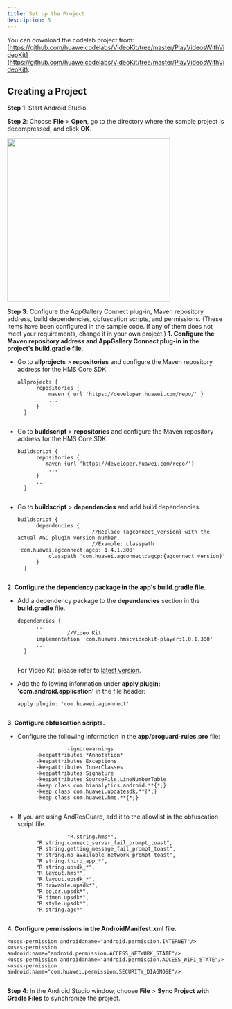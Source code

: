 ```yaml
---
title: Set up the Project
description: 5
---
```


You can download the codelab project from: [https://github.com/huaweicodelabs/VideoKit/tree/master/PlayVideosWithVideoKit](https://github.com/huaweicodelabs/VideoKit/tree/master/PlayVideosWithVideoKit).



**Creating a Project**
----------------------

**Step 1**: Start Android Studio.

**Step 2**: Choose **File** \> **Open**, go to the directory where the
sample project is decompressed, and click **OK**.

<img style="width: 376.00px" src="https://raw.githubusercontent.com/bekiryavuzkoc/testRepo/gh-pages/assets/videokitcodelab.PNG" onclick="imageclick(src)">

**Step 3**: Configure the AppGallery Connect plug-in, Maven repository
address, build dependencies, obfuscation scripts, and permissions.
(These items have been configured in the sample code. If any of them
does not meet your requirements, change it in your own project.)
**1. Configure the Maven repository address and AppGallery Connect
plug-in in the project's build.gradle file.**

- Go to **allprojects** \> **repositories** and configure the Maven
  repository address for the HMS Core SDK.

  
  
  <pre><div id="copy-button1" class="copy-btn" title="Copy" onclick="copyCode(this.id)"></div><code><span class="pln">allprojects </span><span class="pun">{</span><span class="pln">
  		repositories </span><span class="pun">{</span><span class="pln">
  			maven </span><span class="pun">{</span><span class="pln"> url </span><span class="str">'https://developer.huawei.com/repo/'</span><span class="pln"> </span><span class="pun">}</span><span class="pln">
  			</span><span class="pun">...</span><span class="pln">
  		</span><span class="pun">}</span><span class="pln">
  	</span><span class="pun">}</span><span class="pln">
  	</span></code></pre>
  
- Go to **buildscript** \> **repositories** and configure the Maven
  repository address for the HMS Core SDK.

  <pre><div id="copy-button2" class="copy-btn" title="Copy" onclick="copyCode(this.id)"></div><code><span class="pln">buildscript </span><span class="pun">{</span><span class="pln">
  		repositories </span><span class="pun">{</span><span class="pln">
  		   maven </span><span class="pun">{</span><span class="pln">url </span><span class="str">'https://developer.huawei.com/repo/'</span><span class="pun">}</span><span class="pln">
  			</span><span class="pun">...</span><span class="pln">
  		</span><span class="pun">}</span><span class="pln">
  		</span><span class="pun">...</span><span class="pln">
  	</span><span class="pun">}</span><span class="pln">
	</span></code></pre>
  
- Go to **buildscript** \> **dependencies** and add build
  dependencies.

  <pre><div id="copy-button3" class="copy-btn" title="Copy" onclick="copyCode(this.id)"></div><code><span class="pln">buildscript </span><span class="pun">{</span><span class="pln">
  		dependencies </span><span class="pun">{</span><span class="pln">
       </span><span class="str">                   //Replace {agconnect_version} with the actual AGC plugin version number.</span><span class="pln">
       </span><span class="str">                   //Example: classpath 'com.huawei.agconnect:agcp: 1.4.1.300'</span><span class="pln">
  			classpath </span><span class="str">'com.huawei.agconnect:agcp:{agconnect_version}'</span><span class="pln">
  		</span><span class="pun">}</span><span class="pln">
  	</span><span class="pun">}</span><span class="pln">
  	</span></code></pre>

**2. Configure the dependency package in the app's build.gradle file.**

- Add a dependency package to the **dependencies** section in the
  **build.gradle** file.

  <pre><div id="copy-button4" class="copy-btn" title="Copy" onclick="copyCode(this.id)"></div><code><span class="pln">dependencies </span><span class="pun">{</span><span class="pln">
  		</span><span class="pun">...</span><span class="pln">
      </span><span class="str">            //Video Kit</span><span class="pln">
  		implementation </span><span class="str">'com.huawei.hms:videokit-player:1.0.1.300'</span><span class="pln">
  		</span><span class="pun">...</span><span class="pln">
  	</span><span class="pun">}</span><span class="pln">
  	</span></code></pre>


  For Video Kit, please refer to [latest
  version](https://developer.huawei.com/consumer/en/doc/development/HMSCore-Guides/version-change-history-0000001050199403).

- Add the following information under **apply plugin:
  'com.android.application'** in the file header:

  <pre><div id="copy-button6" class="copy-btn" title="Copy" onclick="copyCode(this.id)"></div><code><span class="pln">apply plugin</span><span class="pun">:</span><span class="pln"> </span><span class="str">'com.huawei.agconnect'</span><span class="pln">
  	</span></code></pre>

**3. Configure obfuscation scripts.**

- Configure the following information in the
  **app/proguard-rules.pro** file:

  <pre><div id="copy-button7" class="copy-btn" title="Copy" onclick="copyCode(this.id)"></div><code>                <span class="pun">-</span><span class="pln">ignorewarnings</span><span class="pln">
  		</span><span class="pun">-</span><span class="pln">keepattributes </span><span class="pun">*</span><span class="typ">Annotation</span><span class="pun">*</span><span class="pln">
  		</span><span class="pun">-</span><span class="pln">keepattributes </span><span class="typ">Exceptions</span><span class="pln">
  		</span><span class="pun">-</span><span class="pln">keepattributes </span><span class="typ">InnerClasses</span><span class="pln">
  		</span><span class="pun">-</span><span class="pln">keepattributes </span><span class="typ">Signature</span><span class="pln">
  		</span><span class="pun">-</span><span class="pln">keepattributes </span><span class="typ">SourceFile</span><span class="pun">,</span><span class="typ">LineNumberTable</span><span class="pln">
  		</span><span class="pun">-</span><span class="pln">keep </span><span class="kwd">class</span><span class="pln"> com</span><span class="pun">.</span><span class="pln">hianalytics</span><span class="pun">.</span><span class="pln">android</span><span class="pun">.**{*;}</span><span class="pln">
  		</span><span class="pun">-</span><span class="pln">keep </span><span class="kwd">class</span><span class="pln"> com</span><span class="pun">.</span><span class="pln">huawei</span><span class="pun">.</span><span class="pln">updatesdk</span><span class="pun">.**{*;}</span><span class="pln">
  		</span><span class="pun">-</span><span class="pln">keep </span><span class="kwd">class</span><span class="pln"> com</span><span class="pun">.</span><span class="pln">huawei</span><span class="pun">.</span><span class="pln">hms</span><span class="pun">.**{*;}</span><span class="pln">
		</span></code></pre>
  
- If you are using AndResGuard, add it to the allowlist in the
  obfuscation script file.

  <pre><div id="copy-button8" class="copy-btn" title="Copy" onclick="copyCode(this.id)"></div><code>               <span class="str"> "R.string.hms*"</span><span class="pun">,</span><span class="pln">
  		</span><span class="str">"R.string.connect_server_fail_prompt_toast"</span><span class="pun">,</span><span class="pln">
  		</span><span class="str">"R.string.getting_message_fail_prompt_toast"</span><span class="pun">,</span><span class="pln">
  		</span><span class="str">"R.string.no_available_network_prompt_toast"</span><span class="pun">,</span><span class="pln">
  		</span><span class="str">"R.string.third_app_*"</span><span class="pun">,</span><span class="pln">
  		</span><span class="str">"R.string.upsdk_*"</span><span class="pun">,</span><span class="pln">
  		</span><span class="str">"R.layout.hms*"</span><span class="pun">,</span><span class="pln">
  		</span><span class="str">"R.layout.upsdk_*"</span><span class="pun">,</span><span class="pln"> 
  		</span><span class="str">"R.drawable.upsdk*"</span><span class="pun">,</span><span class="pln">
  		</span><span class="str">"R.color.upsdk*"</span><span class="pun">,</span><span class="pln"> 
  		</span><span class="str">"R.dimen.upsdk*"</span><span class="pun">,</span><span class="pln">
  		</span><span class="str">"R.style.upsdk*"</span><span class="pun">,</span><span class="pln">
  		</span><span class="str">"R.string.agc*"</span><span class="pln">
  		</span></code></pre>

**4. Configure permissions in the AndroidManifest.xml file.**

<pre><div id="copy-button9" class="copy-btn" title="Copy" onclick="copyCode(this.id)"></div><code><span class="tag">&lt;uses-permission</span><span class="pln"> </span><span class="atn">android:name</span><span class="pun">=</span><span class="atv">"android.permission.INTERNET"</span><span class="tag">/&gt;</span><span class="pln">
</span><span class="tag">&lt;uses-permission</span><span class="pln"> </span><span class="atn">android:name</span><span class="pun">=</span><span class="atv">"android.permission.ACCESS_NETWORK_STATE"</span><span class="tag">/&gt;</span><span class="pln">
</span><span class="tag">&lt;uses-permission</span><span class="pln"> </span><span class="atn">android:name</span><span class="pun">=</span><span class="atv">"android.permission.ACCESS_WIFI_STATE"</span><span class="tag">/&gt;</span><span class="pln">
</span><span class="tag">&lt;uses-permission</span><span class="pln"> </span><span class="atn">android:name</span><span class="pun">=</span><span class="atv">"com.huawei.permission.SECURITY_DIAGNOSE"</span><span class="tag">/&gt;</span><span class="pln">
  </span></code></pre>


**Step 4**: In the Android Studio window, choose **File** \> **Sync
Project with Gradle Files** to synchronize the project.

